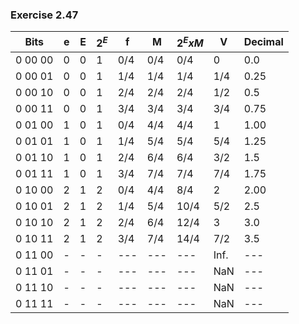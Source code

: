 ### Exercise 2.47
| Bits     | e  | E  | $2^E$ | f    | M    | $2^E x M$   | V    | Decimal   |
| -------- | -- | -- | ----- | ---- | ---- | ----------- | ---- | --------- |
| 0 00 00  | 0  | 0  | 1     | 0/4  | 0/4  | 0/4         | 0    | 0.0       |
| 0 00 01  | 0  | 0  | 1     | 1/4  | 1/4  | 1/4         | 1/4  | 0.25      |
| 0 00 10  | 0  | 0  | 1     | 2/4  | 2/4  | 2/4         | 1/2  | 0.5       |
| 0 00 11  | 0  | 0  | 1     | 3/4  | 3/4  | 3/4         | 3/4  | 0.75      |
| 0 01 00  | 1  | 0  | 1     | 0/4  | 4/4  | 4/4         | 1    | 1.00      |
| 0 01 01  | 1  | 0  | 1     | 1/4  | 5/4  | 5/4         | 5/4  | 1.25      |
| 0 01 10  | 1  | 0  | 1     | 2/4  | 6/4  | 6/4         | 3/2  | 1.5       |
| 0 01 11  | 1  | 0  | 1     | 3/4  | 7/4  | 7/4         | 7/4  | 1.75      |
| 0 10 00  | 2  | 1  | 2     | 0/4  | 4/4  | 8/4         | 2    | 2.00      |
| 0 10 01  | 2  | 1  | 2     | 1/4  | 5/4  | 10/4        | 5/2  | 2.5       |
| 0 10 10  | 2  | 1  | 2     | 2/4  | 6/4  | 12/4        | 3    | 3.0       |
| 0 10 11  | 2  | 1  | 2     | 3/4  | 7/4  | 14/4        | 7/2  | 3.5       |
| 0 11 00  | -  | -  | -     | ---  | ---  | ---         | Inf. | ---       |
| 0 11 01  | -  | -  | -     | ---  | ---  | ---         | NaN  | ---       |
| 0 11 10  | -  | -  | -     | ---  | ---  | ---         | NaN  | ---       |
| 0 11 11  | -  | -  | -     | ---  | ---  | ---         | NaN  | ---       |
